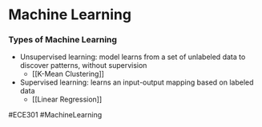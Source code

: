 # Machine Learning
### Types of Machine Learning
- Unsupervised learning: model learns from a set of unlabeled data to discover patterns, without supervision
	- [[K-Mean Clustering]]
- Supervised learning: learns an input-output mapping based on labeled data
	- [[Linear Regression]]

#ECE301 #MachineLearning